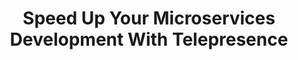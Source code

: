 ---
title: Speed Up Your Microservices Development With Telepresence
tags: [External Post, Microservices, Kubernetes, Testing]
style: border
color: dark
description: Learn how to use the open-source Telepresence tool to help with microservice testing.
external_url: https://dzone.com/articles/speed-up-your-microservices-development-with-telep
---